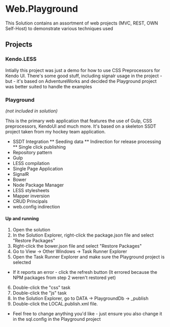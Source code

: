 # Web.Playground

This Solution contains an assortment of web projects (MVC, REST, OWN Self-Host) to demonstrate various techniques used

## Projects

### Kendo.LESS
 
Intially this project was just a demo for how to use CSS Preprocessors for Kendo UI. There's some good stuff, including signalr usage in the project - but - it's based on AdventureWorks and decided the Playground project was better suited to handle the examples

### Playground
*(not included in solution)*

This is the primary web application that features the use of Gulp, CSS preprocessors, KendoUI and much more. It's based on a skeleton SSDT project taken from my hockey team application.

* SSDT Integration
** Seeding data
** Indirection for release processing
** Single click publishing
* Repository pattern
* Gulp
* LESS compilation
* Single Page Application
* SignalR
* Bower
* Node Package Manager
* LESS stylesheets
* Mapper inversion
* CRUD Principals
* web.config indirection

#### Up and running

1. Open the solution
2. In the Solution Explorer, right-click the package.json file and select "Restore Packages"
3. Right-click the bower.json file and select "Restore Packages"
4. Go to View -> Other Windows -> Task Runner Explorer
5. Open the Task Runner Explorer and make sure the Playground project is selected
 * If it reports an error - click the refresh button (It errored because the NPM packages from step 2 weren't restored yet)
6. Double-click the "css" task
7. Double-click the "js" task
8. In the Solution Explorer, go to DATA -> PlaygroundDb -> _publish
9. Double-click the LOCAL.publish.xml file.
 * Feel free to change anything you'd like - just ensure you also change it in the sql.config in the Playground project 
